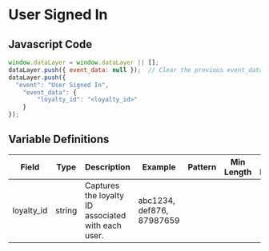 # User Signed In

### 

## Javascript Code
```js
window.dataLayer = window.dataLayer || [];
dataLayer.push({ event_data: null });  // Clear the previous event_data object.
dataLayer.push({
  "event": "User Signed In",
    "event_data": {
        "loyalty_id": "<loyalty_id>"
    }
});
```

## Variable Definitions

|Field|Type|Description|Example|Pattern|Min Length|Max Length|Minimum|Maximum|Multiple Of|
| --- | --- | --- | --- | --- | --- | --- | --- | --- | --- |
|loyalty_id|string|Captures the loyalty ID associated with each user.|abc1234, def876, 87987659|||||||




